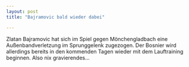 ```yaml
---
layout: post
title: "Bajramovic bald wieder dabei"

---
```


Zlatan Bajramovic hat sich im Spiel gegen Mönchengladbach eine Außenbandverletzung im Sprunggelenk zugezogen. Der Bosnier wird allerdings bereits in den kommenden Tagen wieder mit dem Lauftraining beginnen. Also nix gravierendes...


